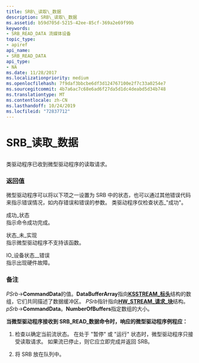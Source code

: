 ```yaml
---
title: SRB\_读取\_数据
description: SRB\_读取\_数据
ms.assetid: b59d705d-5215-42ee-85cf-369a2e69f99b
keywords:
- SRB_READ_DATA 流媒体设备
topic_type:
- apiref
api_name:
- SRB_READ_DATA
api_type:
- NA
ms.date: 11/28/2017
ms.localizationpriority: medium
ms.openlocfilehash: 7f9daf3bbcbe6df3d124767100e2f7c33a0254e7
ms.sourcegitcommit: 4b7a6ac7c68e6ad6f27da5d1dc4deabd5d34b748
ms.translationtype: MT
ms.contentlocale: zh-CN
ms.lasthandoff: 10/24/2019
ms.locfileid: "72837712"
---
```

# <a name="srb_read_data"></a>SRB\_读取\_数据


## <span id="ddk_srb_read_data_ks"></span><span id="DDK_SRB_READ_DATA_KS"></span>


类驱动程序已收到微型驱动程序的读取请求。

### <a name="span-idreturn_valuespanspan-idreturn_valuespanreturn-value"></a><span id="return_value"></span><span id="RETURN_VALUE"></span>返回值

微型驱动程序可以将以下项之一设置为 SRB 中的状态，也可以通过其他错误代码来指示错误情况，如内存错误和错误的参数。 类驱动程序仅检查状态\_"成功"。

<span id="STATUS_SUCCESS"></span><span id="status_success"></span>成功\_状态  
指示命令成功完成。

<span id="STATUS_NOT_IMPLEMENTED"></span><span id="status_not_implemented"></span>状态\_未\_实现  
指示微型驱动程序不支持该函数。

<span id="STATUS_IO_DEVICE_ERROR"></span><span id="status_io_device_error"></span>IO\_设备状态\_\_错误  
指示出现硬件故障。

### <a name="comments"></a>备注

*PSrb*-&gt;**CommandData**的值。**DataBufferArray**指向[**KSSTREAM\_标头**](https://docs.microsoft.com/windows-hardware/drivers/ddi/ks/ns-ks-ksstream_header)结构的数组，它们共同描述了数据缓冲区。 *PSrb*指针指向[**HW\_STREAM\_请求\_块**](https://docs.microsoft.com/windows-hardware/drivers/ddi/strmini/ns-strmini-_hw_stream_request_block)结构。 *pSrb*-&gt;**CommandData**。**NumberOfBuffers**指定数组的大小。

**当微型驱动程序接收到 SRB\_READ\_数据命令时，响应的微型驱动程序例程应：**

1.  检查以确定当前流状态。 在处于 "暂停" 或 "运行" 状态时，微型驱动程序只接受读取请求。 如果流已停止，则它应立即完成并返回 SRB。

2.  将 SRB 放在队列中。

 

 





